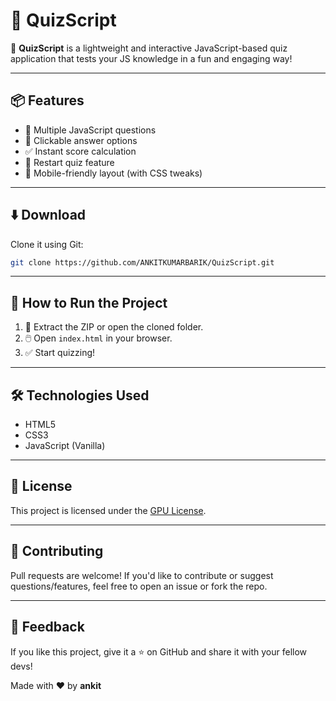 
# 🚀 QuizScript

🎯 **QuizScript** is a lightweight and interactive JavaScript-based quiz application that tests your JS knowledge in a fun and engaging way!

---

## 📦 Features

- 🧠 Multiple JavaScript questions
- 🔘 Clickable answer options
- ✅ Instant score calculation
- 🔁 Restart quiz feature
- 📱 Mobile-friendly layout (with CSS tweaks)

---

## ⬇️ Download

Clone it using Git:
```bash
git clone https://github.com/ANKITKUMARBARIK/QuizScript.git
```

---

## 🔧 How to Run the Project

1. 📂 Extract the ZIP or open the cloned folder.
2. 🖱️ Open `index.html` in your browser.
3. ✅ Start quizzing!

---

## 🛠️ Technologies Used

- HTML5
- CSS3
- JavaScript (Vanilla)

---

## 📄 License

This project is licensed under the [GPU License](LICENSE).

---

## 🙌 Contributing

Pull requests are welcome! If you'd like to contribute or suggest questions/features, feel free to open an issue or fork the repo.

---

## 💬 Feedback

If you like this project, give it a ⭐️ on GitHub and share it with your fellow devs!

Made with ❤️ by **ankit**
